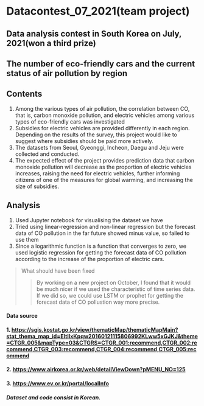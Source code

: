 # Datacontest_07_2021(team project)
## Data analysis contest in South Korea on July, 2021(won a third prize)
##  The number of eco-friendly cars and the current status of air pollution by region

## Contents
1. Among the various types of air pollution, the correlation between CO, that is, carbon monoxide pollution, and electric vehicles among various types of eco-friendly cars was investigated
2. Subsidies for electric vehicles are provided differently in each region. Depending on the results of the survey, this project would like to suggest where subsidies should be paid more actively.
3. The datasets from Seoul, Gyeonggi, Incheon, Daegu and Jeju were collected and conducted.
4. The expected effect of the project provides prediction data that carbon monoxide pollution will decrease as the proportion of electric vehicles increases, raising the need for electric vehicles, further informing citizens of one of the measures for global warming, and increasing the size of subsidies.

## Analysis
1. Used Jupyter notebook for visualising the dataset we have
2. Tried using linear-regression and non-linear regression but the forecast data of CO pollution in the far future showed minus value, so failed to use them
3. Since a logarithmic function is a function that converges to zero, we used logistic regression for getting the forecast data of CO pollution according to the increase of the proportion of electric cars.

> What should have been fixed
> > By working on a new project on October, I found that it would be much nicer if we used the characteristic of time series data. If we did so, we could use LSTM or prophet for getting the forecast data of CO pollustion way more precise. 


#### Data source
#### 1. https://sgis.kostat.go.kr/view/thematicMap/thematicMapMain?stat_thema_map_id=EItIIxKpqw20160121115806992KLww5xGJKJ&theme=CTGR_005&mapType=03&CTGRS=CTGR_001:recommend,CTGR_002:recommend,CTGR_003:recommend,CTGR_004:recommend,CTGR_005:recommend
#### 2. https://www.airkorea.or.kr/web/detailViewDown?pMENU_NO=125
#### 3. https://www.ev.or.kr/portal/localInfo

##### Dataset and code consist in Korean.
